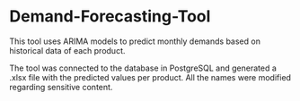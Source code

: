 # Demand-Forecasting-Tool
This tool uses ARIMA models to predict monthly demands based on historical data of each product.

The tool was connected to the database in PostgreSQL and generated a .xlsx file with the predicted values per product. All the names were modified regarding sensitive content.
